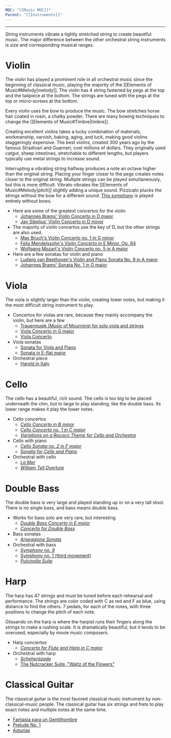 ```yaml
---
MOC: "[[Music MOC]]"
Parent: "[[Instruments]]"
---
```

---

String instruments vibrate a tightly stretched string to create beautiful music. The major difference between the other orchestral string instruments is size and corresponding musical ranges. 

# Violin

The violin has played a prominent role in all orchestral music since the beginning of classical music, playing the majority of the [[Elements of Music#Melody|melody]]. The violin has 4 string fastened by pegs at the top and the tailpiece at the bottom. The strings are tuned with the pegs at the top or micro-screws at the bottom. 

Every violin uses the bow to produce the music. The bow stretches horse hair coated in rosin, a chalky powder. There are many bowing techniques to change the [[Elements of Music#Timbre|timbre]].

Creating excellent violins takes a lucky combination of materials, workmanship, varnish, baking, aging, and luck, making good violins staggeringly expensive. The best violins, created 300 years ago by the famous Stradivari and Guarneri, cost millions of dollars. They originally used catgut, sheep intestines, stretchable to different lengths, but players typically use metal strings to increase sound.

Interrupting a vibrating string halfway produces a note an octave higher than the original string. Placing your finger closer to the pegs creates notes closer to the original string. Multiple strings can be played simultaneously, but this is more difficult. Vibrato vibrates the [[Elements of Music#Melody|pitch]] slightly adding a unique sound. Pizzicato plucks the strings without the bow for a different sound. [This symphony](https://www.youtube.com/watch?v=QCck3ykaTQQ) is played entirely without bows.

- Here are some of the greatest concertos for the violin
	- [Johannes Brams' Violin Concerto in D major](https://www.youtube.com/watch?v=UtnaJ2ZkN60)
	- [Jan Sibelius' Violin Concerto in D minor](https://youtu.be/gpS_u5RvMpM)
- The majority of violin concertos use the key of D, but the other strings are also used.
	- [Max Bruch's Violin Concerto no. 1 in G minor](https://www.youtube.com/watch?v=srQLtBsiiKc)
	- [Felix Mendelssohn's Violin Concerto in E Minor, Op. 64](https://www.youtube.com/watch?v=I03Hs6dwj7E)
	- [Wolfgang Mozart's Violin Concerto no. 5 in A major](https://www.youtube.com/watch?v=vNRu47mB8pw)
- Here are a few sonatas for violin and piano
	- [Ludwig van Beethoven's Violin and Piano Sonata No. 9 in A major](https://www.youtube.com/watch?v=COGcCBJAC6I/)
	- [Johannes Brams' Sonata No. 1 in G major](https://www.youtube.com/watch?v=MyE5w7Ygw8s)

# Viola

The viola is slightly larger than the violin, creating lower notes, but making it the most difficult string instrument to play. 

- Concertos for violas are rare, because they mainly accompany the violin, but here are a few
	- [Trauermusik (Music of Mourning) for solo viola and strings](https://www.youtube.com/watch?v=GZB7dCLJ6cM)
	- [Viola Concerto in G major](https://www.youtube.com/watch?v=VTRNQaLeFiA)
	- [Viola Concerto](https://www.youtube.com/watch?v=QhsOS5xGqPw)
- Viola sonatas
	- [Sonata for Viola and Piano](https://www.youtube.com/watch?v=o1Sx7O3Sn3M)
	- [Sonata in E-flat major](https://www.youtube.com/watch?v=IaJ-XlSh9I8)
- Orchestral piece
	- [Harold in Italy](https://www.youtube.com/watch?v=TNo4FxfU-BE)

# Cello

The cello has a beautiful, rich sound. The cello is too big to be placed underneath the chin, but to large to play standing, like the double bass. Its lower range makes it play the lower notes.

- Cello concertos
	- [_Cello Concerto in B minor_](https://youtu.be/_lYqoEM4tYs)
	- [_Cello Concerto no. 1 in C major_](https://www.youtube.com/watch?v=8WLIDa9U9Ug)
	- [_Variations on a Rococo Theme for Cello and Orchestra_](https://www.youtube.com/watch?v=XyaE64LYf_s)
- Cello with piano
	- [_Cello Sonata no. 2 in F major_](https://www.youtube.com/watch?v=iZuG0i7SSk0)
	- [_Sonata for Cello and Piano_](https://www.youtube.com/watch?v=kkroe_JOu0c)
- Orchestral with cello
	- [_La Mer_](https://www.youtube.com/watch?v=ZoRSTRwGUSY)
	- [_William Tell Overture_](https://www.youtube.com/watch?v=v7marIFz1W8)

# Double Bass

The double bass is very large and played standing up or on a very tall stool. There is no single bass, and bass means double bass.

- Works for bass solo are very rare, but interesting
	- [_Double Bass Concerto in E major_](https://www.youtube.com/watch?v=PNYuRbsSJYw)
	- [_Concerto for Double Bass_](https://www.youtube.com/watch?v=vYIpC27v22o)
- Bass sonatas
	- [_Arpeggione Sonata_](https://www.youtube.com/watch?v=V2FGE8h8YSw)
- Orchestral with bass
	- [_Symphony no. 9_](https://www.youtube.com/watch?v=ChygZLpJDNE)
	- [Symphony no. 1 (third movement)](https://www.youtube.com/watch?v=U5A5tFyXQio)
	- [_Pulcinella Suite_](https://www.youtube.com/watch?v=X4KYuhfag5I)

# Harp

The harp has 47 strings and must be tuned before each rehearsal and performance. The strings are color coded with C as red and F as blue, using distance to find the others. 7 pedals, for each of the notes, with three positions to change the pitch of each note.

Glissando on the harp is where the harpist runs their fingers along the strings to make a rushing scale. It is dramatically beautiful, but it tends to be overused, especially by movie music composers.

- Harp conciertos
	- [_Concerto for Flute and Harp in C major_](https://www.youtube.com/watch?v=nheif2BuFz0)
- Orchestral with harp
	- [_Scheherazade_](https://www.youtube.com/watch?v=SQNymNaTr-Y)
	- [The Nutcracker Suite, "Waltz of the Flowers"](https://www.youtube.com/watch?v=VUF9g9V-Ang)

# Classical Guitar

The classical guitar is the most favored classical music instrument by non-classical-music people. The classical guitar has six strings and frets to play exact notes and multiple notes at the same time.

- [Fantasia para un Gentilhombre](https://www.youtube.com/watch?v=bQ-XdmNFvps)
- [Prelude No. 1](https://youtu.be/XUrugDn2g6s)
- [Asturias](https://youtu.be/inBKFMB-yPg)
